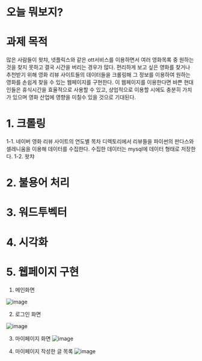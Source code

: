 # 오늘 뭐보지?
# 과제 목적
 많은 사람들이 왓챠, 넷플릭스와 같은 ott서비스를 이용하면서 여러 영화목록 중 원하는 것을 찾지 못하고 결국 시간을 버리는 경우가 많다. 편리하게 보고 싶은 영화를 찾거나 추천받기 위해 영화 리뷰 사이트들의 데이터들을 크롤링해 그 정보를 이용하여 원하는 영화를 손쉽게 찾을 수 있는 웹페이지를 구현한다. 이 웹페이지를 이용한다면 바쁜 현대인들은 휴식시간을 효율적으로 사용할 수 있고, 상업적으로 이용할 시에도 충분히 가치가 있으며 영화 산업에 영향을 미칠수 있을 것으로 기대된다.
 
 # 1. 크롤링
  1-1. 네이버 영화 리뷰 사이트의 연도별 목차 디렉토리에서 리뷰들을 파이썬의 판다스와 셀레니움을 이용해 데이터를 수집한다. 수집한 데이터는 mysql에 데이터 형태로 저장한다. 
  1-2. 왓챠
  
  # 2. 불용어 처리
  
  # 3. 워드투벡터
  
  # 4. 시각화
  
  # 5. 웹페이지 구현
 1. 메인화면
 
 ![image](https://user-images.githubusercontent.com/43162507/143426223-397ff1a0-2835-4057-9368-e52c7132cd32.png)

 2. 로그인 화면
 
 ![image](https://user-images.githubusercontent.com/43162507/143426286-89000bcf-3378-4326-bb97-8b9e5456bc4a.png)

 3. 마이페이지 화면
![image](https://user-images.githubusercontent.com/43162507/143426321-d173caf5-2fb9-4d51-8146-323db609c7dd.png)

 4. 마이페이지 작성한 글 목록
 ![image](https://user-images.githubusercontent.com/43162507/143426374-20d73544-0efa-48b1-9ae3-bc647a46f216.png)
